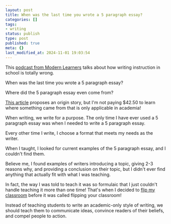 ```yaml
---
layout: post
title: When was the last time you wrote a 5 paragraph essay?
categories: []
tags:
- writing
status: publish
type: post
published: true
meta: {}
last_modified_at: 2024-11-01 19:03:54
---
```


This 
[podcast from Modern Learners](https://overcast.fm/+IVb0LucHg&) talks about how writing instruction in school is totally wrong.

When was the last time you wrote a 5 paragraph essay?

Where did the 5 paragraph essay even come from?

[This article](https://www.tandfonline.com/doi/full/10.1080/07350198.2013.797877?scroll=top&needAccess=true) proposes an origin story, but I'm not paying $42.50 to learn where something came from that is only applicable in academia!

When writing, we write for a purpose. The only time I have ever used a 5 paragraph essay was when I needed to write a 5 paragraph essay.

Every other time I write, I choose a format that meets my needs as the writer.

When I taught, I looked for current examples of the 5 paragraph essay, and I couldn't find them.

Believe me, I found examples of writers introducing a topic, giving 2-3 reasons why, and providing a conclusion on their topic, but I didn't ever find anything that actually fit with what I was teaching.

In fact, the way I was told to teach it was so formulaic that I just couldn't handle teaching it more than one time! That's when I decided to 
[flip my classroom](https://www.youtube.com/user/MrJonesed) before it was called flipping your classroom!

Instead of teaching students to write an academic-only style of writing, we should teach them to communicate ideas, convince readers of their beliefs, and compel people to action.
